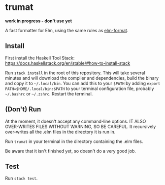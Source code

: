 # trumat

**work in progress - don't use yet**

A fast formatter for Elm, using the same rules as [elm-format](https://github.com/avh4/elm-format).

## Install

First install the Haskell Tool Stack: https://docs.haskellstack.org/en/stable/#how-to-install-stack

Run `stack install` in the root of this repository. This will take several minutes and will download the compiler and dependencies, build the binary and copy it to `~/.local/bin`. You can add this to your `$PATH` by adding `export PATH=$HOME/.local/bin:$PATH` to your terminal configuration file, probably `~/.bashrc` or `~/.zshrc`. Restart the terminal.

## (Don't) Run

At the moment, it doesn't accept any command-line options. IT ALSO OVER-WRITES FILES WITHOUT WARNING, SO BE CAREFUL. It recursively over-writes all the .elm files in the directory it is run in.

Run `trumat` in your terminal in the directory containing the .elm files.

Be aware that it isn't finished yet, so doesn't do a very good job.

## Test

Run `stack test`.

